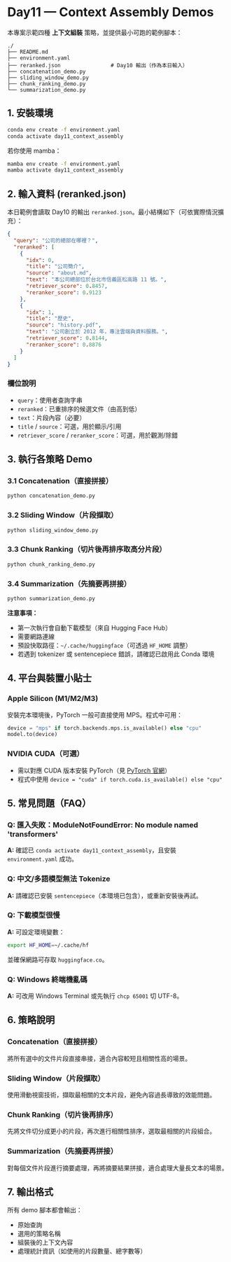 # Day11 — Context Assembly Demos

本專案示範四種 **上下文組裝** 策略，並提供最小可跑的範例腳本：

```
./
├── README.md
├── environment.yaml
├── reranked.json                # Day10 輸出（作為本日輸入）
├── concatenation_demo.py
├── sliding_window_demo.py
├── chunk_ranking_demo.py
└── summarization_demo.py
```

## 1. 安裝環境

```bash
conda env create -f environment.yaml
conda activate day11_context_assembly
```

若你使用 mamba：

```bash
mamba env create -f environment.yaml
mamba activate day11_context_assembly
```

## 2. 輸入資料 (reranked.json)

本日範例會讀取 Day10 的輸出 `reranked.json`。最小結構如下（可依實際情況擴充）：

```json
{
  "query": "公司的總部在哪裡？",
  "reranked": [
    {
      "idx": 0,
      "title": "公司簡介",
      "source": "about.md",
      "text": "本公司總部位於台北市信義區松高路 11 號。",
      "retriever_score": 0.8457,
      "reranker_score": 0.9123
    },
    {
      "idx": 1,
      "title": "歷史",
      "source": "history.pdf",
      "text": "公司創立於 2012 年，專注雲端與資料服務。",
      "retriever_score": 0.8144,
      "reranker_score": 0.8876
    }
  ]
}
```

### 欄位說明

- `query`：使用者查詢字串
- `reranked`：已重排序的候選文件（由高到低）
- `text`：片段內容（必要）
- `title` / `source`：可選，用於顯示/引用
- `retriever_score` / `reranker_score`：可選，用於觀測/除錯

## 3. 執行各策略 Demo

### 3.1 Concatenation（直接拼接）

```bash
python concatenation_demo.py
```

### 3.2 Sliding Window（片段擷取）

```bash
python sliding_window_demo.py
```

### 3.3 Chunk Ranking（切片後再排序取高分片段）

```bash
python chunk_ranking_demo.py
```

### 3.4 Summarization（先摘要再拼接）

```bash
python summarization_demo.py
```

**注意事項：**

- 第一次執行會自動下載模型（來自 Hugging Face Hub）
- 需要網路連線
- 預設快取路徑：`~/.cache/huggingface`（可透過 `HF_HOME` 調整）
- 若遇到 tokenizer 或 sentencepiece 錯誤，請確認已啟用此 Conda 環境

## 4. 平台與裝置小貼士

### Apple Silicon (M1/M2/M3)

安裝完本環境後，PyTorch 一般可直接使用 MPS。程式中可用：

```python
device = "mps" if torch.backends.mps.is_available() else "cpu"
model.to(device)
```

### NVIDIA CUDA（可選）

- 需以對應 CUDA 版本安裝 PyTorch（見 [PyTorch 官網](https://pytorch.org/)）
- 程式中使用 `device = "cuda" if torch.cuda.is_available() else "cpu"`

## 5. 常見問題（FAQ）

### Q: 匯入失敗：ModuleNotFoundError: No module named 'transformers'

**A:** 確認已 `conda activate day11_context_assembly`，且安裝 `environment.yaml` 成功。

### Q: 中文/多語模型無法 Tokenize

**A:** 請確認已安裝 `sentencepiece`（本環境已包含），或重新安裝後再試。

### Q: 下載模型很慢

**A:** 可設定環境變數：

```bash
export HF_HOME=~/.cache/hf
```

並確保網路可存取 `huggingface.co`。

### Q: Windows 終端機亂碼

**A:** 可改用 Windows Terminal 或先執行 `chcp 65001` 切 UTF-8。

## 6. 策略說明

### Concatenation（直接拼接）

將所有選中的文件片段直接串接，適合內容較短且相關性高的場景。

### Sliding Window（片段擷取）

使用滑動視窗技術，擷取最相關的文本片段，避免內容過長導致的效能問題。

### Chunk Ranking（切片後再排序）

先將文件切分成更小的片段，再次進行相關性排序，選取最相關的片段組合。

### Summarization（先摘要再拼接）

對每個文件片段進行摘要處理，再將摘要結果拼接，適合處理大量長文本的場景。

## 7. 輸出格式

所有 demo 腳本都會輸出：

- 原始查詢
- 選用的策略名稱
- 組裝後的上下文內容
- 處理統計資訊（如使用的片段數量、總字數等）
